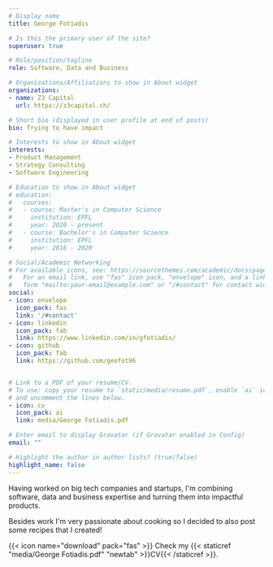```yaml
---
# Display name
title: George Fotiadis

# Is this the primary user of the site?
superuser: true

# Role/position/tagline
role: Software, Data and Business

# Organizations/Affiliations to show in About widget
organizations:
- name: Z3 Capital
  url: https://z3capital.ch/

# Short bio (displayed in user profile at end of posts)
bio: Trying to have impact

# Interests to show in About widget
interests:
- Product Management
- Strategy Consulting
- Software Engineering

# Education to show in About widget
# education:
#   courses:
#   - course: Master's in Computer Science
#     institution: EPFL
#     year: 2020 - present
#   - course: Bachelor's in Computer Science
#     institution: EPFL
#     year: 2016 - 2020

# Social/Academic Networking
# For available icons, see: https://sourcethemes.com/academic/docs/page-builder/#icons
#   For an email link, use "fas" icon pack, "envelope" icon, and a link in the
#   form "mailto:your-email@example.com" or "/#contact" for contact widget.
social:
- icon: envelope
  icon_pack: fas
  link: '/#contact'
- icon: linkedin
  icon_pack: fab
  link: https://www.linkedin.com/in/gfotiadis/
- icon: github
  icon_pack: fab
  link: https://github.com/geofot96


# Link to a PDF of your resume/CV.
# To use: copy your resume to `static/media/resume.pdf`, enable `ai` icons in `params.toml`, 
# and uncomment the lines below.
- icon: cv
  icon_pack: ai
  link: media/George Fotiadis.pdf

# Enter email to display Gravatar (if Gravatar enabled in Config)
email: ""

# Highlight the author in author lists? (true/false)
highlight_name: false
---
```


Having worked on big tech companies and startups, I'm combining software, data and business expertise and turning them into impactful products.

Besides work I'm very passionate about cooking so I decided to also post some recipes that I created!

{{< icon name="download" pack="fas" >}} Check my {{< staticref "media/George Fotiadis.pdf" "newtab" >}}CV{{< /staticref >}}.
